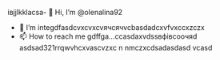 івjjlkklacsa- 👋 Hi, I’m @olenalina92
- 👀 I’m integdfasdcvxcvxcvячсячvcbasdadcxvfvxccxzczx
- 📫 How to reach me gdffgа...ccasdaxvdssвфівсooчяd
asdsad321rrqwvhcxv<!---adsaвапasxzxzczxczxczxczxccbcvbcvаіваіваіваsacxzccx
dasdasdasdYou can chfglick the сячсzcxczxPrevhhxcvlivxccxsadsavvxcvw link to tazxzke a look at yячсчour changes.
--->ascvzxc
n nmczxcdsadasdasd
vcasd

